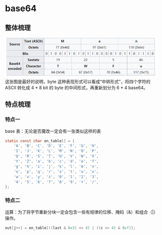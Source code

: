 # base64
## 整体梳理
![alt text](image.png)
这张图是最好的说明，byte 这种表现形式可以看成“中转形式”，将四个字符的 ASCII 转化成 4 * 8 bit 的 byte 的中间形式，再重新划分为 6 * 4 base64。

## 特点梳理
### 特点一
base 表：无论是否魔改一定会有一张类似这样的表
```c
static const char en_table[] = {
    'A', 'B', 'C', 'D', 'E', 'F', 'G', 'H',
	'I', 'J', 'K', 'L', 'M', 'N', 'O', 'P',
	'Q', 'R', 'S', 'T', 'U', 'V', 'W', 'X',
	'Y', 'Z', 'a', 'b', 'c', 'd', 'e', 'f',
	'g', 'h', 'i', 'j', 'k', 'l', 'm', 'n',
	'o', 'p', 'q', 'r', 's', 't', 'u', 'v',
	'w', 'x', 'y', 'z', '0', '1', '2', '3',
	'4', '5', '6', '7', '8', '9', '+', '/',
};
```

### 特点二
运算：为了将字节重新分块一定会包含一些有规律的位移、掩码（&）和组合（|）操作。
```c
out[j++] = en_table[((last & 0x3) << 4) | ((c >> 4) & 0xf)];
```